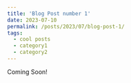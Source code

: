 ```yaml
---
title: 'Blog Post number 1'
date: 2023-07-10
permalink: /posts/2023/07/blog-post-1/
tags:
  - cool posts
  - category1
  - category2
---
```


Coming Soon! 
